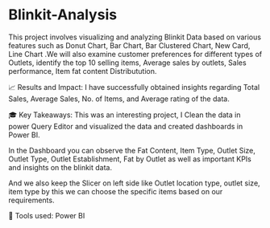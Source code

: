 # Blinkit-Analysis

This project involves visualizing and analyzing Blinkit Data based on various features such as Donut Chart, Bar Chart, Bar Clustered Chart, New Card, Line Chart
.We will also examine customer preferences for different types of Outlets, identify the top 10 selling items, Average sales by outlets, Sales performance, Item fat content Distributution.

📈 Results and Impact: I have successfully obtained insights regarding Total Sales, Average Sales, No. of Items, and Average rating of the data.

🎓 Key Takeaways: This was an interesting project, I Clean the data in power Query Editor and visualized the data and created dashboards in Power BI.

In the Dashboard you can observe the Fat Content, Item Type, Outlet Size, Outlet Type, Outlet Establishment, Fat by Outlet as well as important KPIs and insights on the blinkit data.

And we also keep the Slicer on left side like Outlet location type, outlet size, item type by this we can choose the specific items based on our requirements.

📍 Tools used:
Power BI

